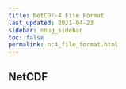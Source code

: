 ```yaml
---
title: NetCDF-4 File Format
last_updated: 2021-04-23
sidebar: nnug_sidebar
toc: false
permalink: nc4_file_format.html
---
```


##  NetCDF
